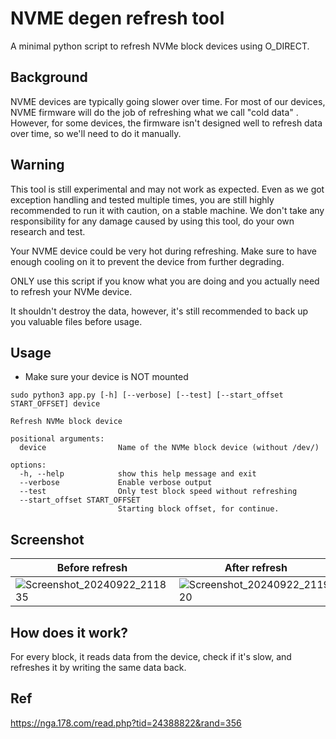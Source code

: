 # NVME degen refresh tool

A minimal python script to refresh NVMe block devices using O_DIRECT.

## Background

NVME devices are typically going slower over time. For most of our devices, NVME firmware will do the job of refreshing what we call "cold data" . However, for some devices, the firmware isn't designed well to refresh data over time, so we'll need to do it manually.

## Warning

This tool is still experimental and may not work as expected. Even as we got exception handling and tested multiple times, you are still highly recommended to run it with caution, on a stable machine. We don't take any responsibility for any damage caused by using this tool, do your own research and test.

Your NVME device could be very hot during refreshing. Make sure to have enough cooling on it to prevent the device from further degrading.

ONLY use this script if you know what you are doing and you actually need to refresh your NVMe device.

It shouldn't destroy the data, however, it's still recommended to back up you valuable files before usage.

## Usage

- Make sure your device is NOT mounted

```shell
sudo python3 app.py [-h] [--verbose] [--test] [--start_offset START_OFFSET] device

Refresh NVMe block device

positional arguments:
  device                Name of the NVMe block device (without /dev/)

options:
  -h, --help            show this help message and exit
  --verbose             Enable verbose output
  --test                Only test block speed without refreshing
  --start_offset START_OFFSET
                        Starting block offset, for continue.
```

## Screenshot
| Before refresh | After refresh |
| ---- | ---- |
| ![Screenshot_20240922_211835](https://github.com/user-attachments/assets/8bc3c282-360c-43c4-8bb8-e74dc8c29857) | ![Screenshot_20240922_211920](https://github.com/user-attachments/assets/eebe69b8-da22-42b8-8238-8eda24ecb54a) |

## How does it work?

For every block, it reads data from the device, check if it's slow, and refreshes it by writing the same data back.


## Ref

https://nga.178.com/read.php?tid=24388822&rand=356
